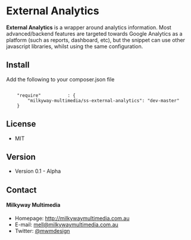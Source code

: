 External Analytics
======
**External Analytics** is a wrapper around analytics information. Most advanced/backend features are targeted towards Google Analytics as a platform (such as reports, dashboard, etc), but the snippet can use other javascript libraries, whilst using the same configuration.

## Install
Add the following to your composer.json file

```

    "require"          : {
		"milkyway-multimedia/ss-external-analytics": "dev-master"
	}

```

## License 
* MIT

## Version 
* Version 0.1 - Alpha

## Contact
#### Milkyway Multimedia
* Homepage: http://milkywaymultimedia.com.au
* E-mail: mell@milkywaymultimedia.com.au
* Twitter: [@mwmdesign](https://twitter.com/mwmdesign "mwmdesign on twitter")